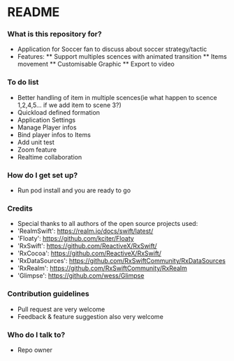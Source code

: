 # README #

### What is this repository for? ###

* Application for Soccer fan to discuss about soccer strategy/tactic
* Features:
** Support multiples scences with animated transition
** Items movement
** Customisable Graphic
** Export to video

### To do list ###
* Better handling of item in multiple scences(ie what happen to scence 1,2,4,5... if we add item to scene 3?)
* Quickload defined formation
* Application Settings
* Manage Player infos 
* Bind player infos to Items
* Add unit test
* Zoom feature
* Realtime collaboration 

### How do I get set up? ###
* Run pod install and you are ready to go


### Credits ###
* Special thanks to all authors of the open source projects used:
* 'RealmSwift': https://realm.io/docs/swift/latest/
* 'Floaty': https://github.com/kciter/Floaty
* 'RxSwift': https://github.com/ReactiveX/RxSwift/
* 'RxCocoa': https://github.com/ReactiveX/RxSwift/
* 'RxDataSources': https://github.com/RxSwiftCommunity/RxDataSources
* 'RxRealm': https://github.com/RxSwiftCommunity/RxRealm
* 'Glimpse': https://github.com/wess/Glimpse

### Contribution guidelines ###

* Pull request are very welcome
* Feedback & feature suggestion also very welcome

### Who do I talk to? ###

* Repo owner 
